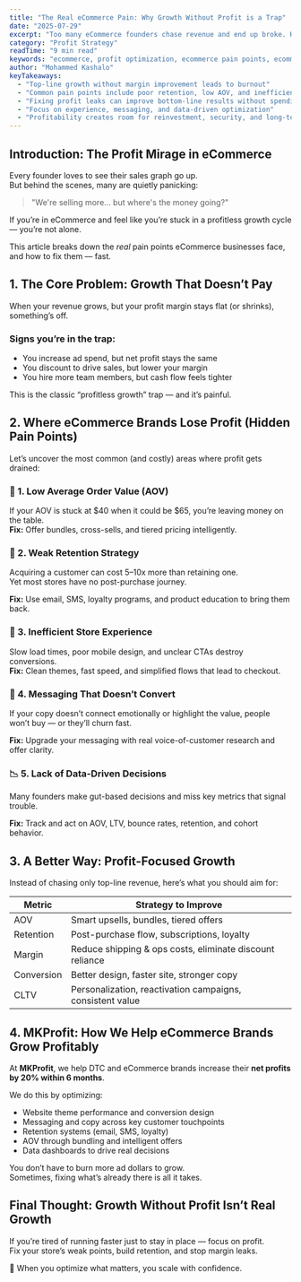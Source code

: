 ```yaml
---
title: "The Real eCommerce Pain: Why Growth Without Profit is a Trap"
date: "2025-07-29"
excerpt: "Too many eCommerce founders chase revenue and end up broke. Here’s how to fix your biggest profit-killing problems and build a healthier, more scalable business."
category: "Profit Strategy"
readTime: "9 min read"
keywords: "ecommerce, profit optimization, ecommerce pain points, ecommerce margins, AOV, retention, store conversion, ecommerce growth strategy"
author: "Mohammed Kashalo"
keyTakeaways:
  - "Top-line growth without margin improvement leads to burnout"
  - "Common pain points include poor retention, low AOV, and inefficient store design"
  - "Fixing profit leaks can improve bottom-line results without spending more"
  - "Focus on experience, messaging, and data-driven optimization"
  - "Profitability creates room for reinvestment, security, and long-term success"
---
```


## Introduction: The Profit Mirage in eCommerce

Every founder loves to see their sales graph go up.  
But behind the scenes, many are quietly panicking:

> "We're selling more... but where's the money going?"

If you’re in eCommerce and feel like you’re stuck in a profitless growth cycle — you’re not alone.

This article breaks down the *real* pain points eCommerce businesses face, and how to fix them — fast.



## 1. The Core Problem: Growth That Doesn’t Pay

When your revenue grows, but your profit margin stays flat (or shrinks), something’s off.

### Signs you’re in the trap:
- You increase ad spend, but net profit stays the same
- You discount to drive sales, but lower your margin
- You hire more team members, but cash flow feels tighter

This is the classic “profitless growth” trap — and it’s painful.



## 2. Where eCommerce Brands Lose Profit (Hidden Pain Points)

Let’s uncover the most common (and costly) areas where profit gets drained:

### 🧱 1. Low Average Order Value (AOV)

If your AOV is stuck at $40 when it could be $65, you’re leaving money on the table.  
**Fix:** Offer bundles, cross-sells, and tiered pricing intelligently.

### 🔁 2. Weak Retention Strategy

Acquiring a customer can cost 5–10x more than retaining one.  
Yet most stores have no post-purchase journey.

**Fix:** Use email, SMS, loyalty programs, and product education to bring them back.

### 🧭 3. Inefficient Store Experience

Slow load times, poor mobile design, and unclear CTAs destroy conversions.  
**Fix:** Clean themes, fast speed, and simplified flows that lead to checkout.

### 🧠 4. Messaging That Doesn’t Convert

If your copy doesn’t connect emotionally or highlight the value, people won’t buy — or they’ll churn fast.

**Fix:** Upgrade your messaging with real voice-of-customer research and offer clarity.

### 📉 5. Lack of Data-Driven Decisions

Many founders make gut-based decisions and miss key metrics that signal trouble.

**Fix:** Track and act on AOV, LTV, bounce rates, retention, and cohort behavior.



## 3. A Better Way: Profit-Focused Growth

Instead of chasing only top-line revenue, here’s what you should aim for:

| Metric     | Strategy to Improve                                      |
|------------|----------------------------------------------------------|
| AOV        | Smart upsells, bundles, tiered offers                    |
| Retention  | Post-purchase flow, subscriptions, loyalty               |
| Margin     | Reduce shipping & ops costs, eliminate discount reliance |
| Conversion | Better design, faster site, stronger copy                |
| CLTV       | Personalization, reactivation campaigns, consistent value |



## 4. MKProfit: How We Help eCommerce Brands Grow Profitably

At **MKProfit**, we help DTC and eCommerce brands increase their **net profits by 20% within 6 months**.  

We do this by optimizing:
- Website theme performance and conversion design  
- Messaging and copy across key customer touchpoints  
- Retention systems (email, SMS, loyalty)  
- AOV through bundling and intelligent offers  
- Data dashboards to drive real decisions  

You don’t have to burn more ad dollars to grow.  
Sometimes, fixing what’s already there is all it takes.



## Final Thought: Growth Without Profit Isn’t Real Growth

If you’re tired of running faster just to stay in place — focus on profit.  
Fix your store’s weak points, build retention, and stop margin leaks.

🚀 When you optimize what matters, you scale with confidence.
